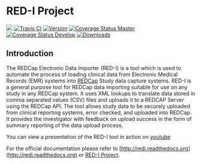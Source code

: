 RED-I Project
=============

<a href="http://dx.doi.org/10.5281/zenodo.17125"><img src="https://zenodo.org/badge/4064/ctsit/redi.svg"><a>
[![Travis CI](https://api.travis-ci.org/ctsit/redi.svg?branch=master)](https://api.travis-ci.org/ctsit/redi.svg?branch=master)
[![Version](https://pypip.in/v/redi/badge.png)](https://pypip.in/v/redi/badge.png)
[![Coverage Status Master](https://coveralls.io/repos/ctsit/redi/badge.svg?branch=master)](https://coveralls.io/r/ctsit/redi?branch=master)
[![Coverage Status Develop](https://coveralls.io/repos/ctsit/redi/badge.svg?branch=develop)](https://coveralls.io/r/ctsit/redi?branch=develop)
[![Downloads](https://pypip.in/d/redi/badge.png)](https://pypip.in/d/redi/badge.png)


Introduction
------------

The REDCap Electronic Data Importer (RED-I) is a tool which is used to
automate the process of loading clinical data from Electronic Medical
Records (EMR) systems into [REDCap](http://www.project-redcap.org/)
Study data capture systems. RED-I is a general purpose tool for REDCap
data importing suitable for use on any study in any REDCap system. It
uses XML lookups to translate data stored in comma separated values
(CSV) files and uploads it to a REDCAP Server using the REDCap API. The
tool allows study data to be securely uploaded from clinical reporting
systems, error checked, and uploaded into REDCap. It provides the
investigator with feedback on upload success in the form of summary
reporting of the data upload process.

You can view a presentation of the RED-I tool in action on
[youtube](https://www.youtube.com/watch?v=0x04y5SNPL8&feature=youtu.be)

For the official documentation please refer to
[http://redi.readthedocs.org](http://redi.readthedocs.org) or
[RED-I Project](https://github.com/ctsit/redi/blob/master/docs/about.rst).

